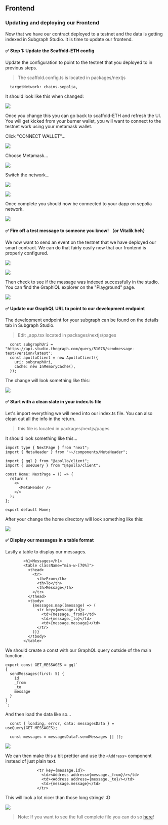 ## Frontend

### Updating and deploying our Frontend

Now that we have our contract deployed to a testnet and the data is getting indexed in Subgraph Studio. It is time to update our frontend.

#### ✅ Step 1: Update the Scaffold-ETH config

Update the configuration to point to the testnet that you deployed to in previous steps.

> The scaffold.config.ts is located in packages/nextjs

```
  targetNetwork: chains.sepolia,
```

It should look like this when changed:

![](/public/images/TheGraph-ScaffoldEth2/section-2/2_6_1.png)

Once you change this you can go back to scaffold-ETH and refresh the UI. You will get kicked from your burner wallet, you will want to connect to the testnet work using your metamask wallet.

Click "CONNECT WALLET"...

![](/public/images/TheGraph-ScaffoldEth2/section-2/2_6_2.png)

Choose Metamask...

![](/public/images/TheGraph-ScaffoldEth2/section-2/2_6_3.png)

Switch the network...

![](/public/images/TheGraph-ScaffoldEth2/section-2/2_6_4.png)

![](/public/images/TheGraph-ScaffoldEth2/section-2/2_6_5.png)

Once complete you should now be connected to your dapp on sepolia network.

![](/public/images/TheGraph-ScaffoldEth2/section-2/2_6_6.png)

#### ✅ Fire off a test message to someone you know! （or Vitalik heh）

We now want to send an event on the testnet that we have deployed our smart contract. We can do that fairly easily now that our frontend is properly configured.

![](/public/images/TheGraph-ScaffoldEth2/section-2/2_6_7.png)

![](/public/images/TheGraph-ScaffoldEth2/section-2/2_6_8.png)

Then check to see if the message was indexed successfully in the studio. You can find the GraphiQL explorer on the "Playground" page.

![](/public/images/TheGraph-ScaffoldEth2/section-2/2_6_9.png)

#### ✅ Update our GraphQL URL to point to our development endpoint

The development endpoint for your subgraph can be found on the details tab in Subgraph Studio.

> Edit \_app.tsx located in packages/nextjs/pages

```
  const subgraphUri = "https://api.studio.thegraph.com/query/51078/sendmessage-test/version/latest";
  const apolloClient = new ApolloClient({
    uri: subgraphUri,
    cache: new InMemoryCache(),
  });
```

The change will look something like this:

![](/public/images/TheGraph-ScaffoldEth2/section-2/2_6_10.png)

#### ✅ Start with a clean slate in your index.ts file

Let's import everything we will need into our index.ts file. You can also clean out all the info in the return.

> this file is located in packages/nextjs/pages

It should look something like this...

```
import type { NextPage } from "next";
import { MetaHeader } from "~~/components/MetaHeader";

import { gql } from "@apollo/client";
import { useQuery } from "@apollo/client";

const Home: NextPage = () => {
  return (
    <>
      <MetaHeader />
    </>
  );
};

export default Home;
```

After your change the home directory will look something like this:

![](/public/images/TheGraph-ScaffoldEth2/section-2/2_6_11.png)

#### ✅ Display our messages in a table format

Lastly a table to display our messages.

```
        <h1>Messages</h1>
        <table className="min-w-[70%]">
          <thead>
            <tr>
              <th>From</th>
              <th>To</th>
              <th>Message</th>
            </tr>
          </thead>
          <tbody>
            {messages.map((message) => (
              <tr key={message.id}>
                <td>{message._from}</td>
                <td>{message._to}</td>
                <td>{message.message}</td>
              </tr>
            ))}
          </tbody>
        </table>
```

We should create a const with our GraphQL query outside of the main function.

```
export const GET_MESSAGES = gql`
{
  sendMessages(first: 5) {
    id
    _from
    _to
    message
  }
}
`;
```

And then load the data like so...

```
  const { loading, error, data: messagesData } = useQuery(GET_MESSAGES);

  const messages = messagesData?.sendMessages || [];
```

![](/public/images/TheGraph-ScaffoldEth2/section-2/2_6_13.png)

We can then make this a bit prettier and use the `<Address>` component instead of just plain text.

```
              <tr key={message.id}>
                <td><Address address={message._from}/></td>
                <td><Address address={message._to}/></td>
                <td>{message.message}</td>
              </tr>
```

This will look a lot nicer than those long strings! :D

![](/public/images/TheGraph-ScaffoldEth2/section-2/2_6_14.png)

> Note: If you want to see the full complete file you can do so [here](https://gist.github.com/kmjones1979/26ef9633b61b17f237e88eb41bb688de)!
